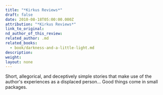 ```yaml
---
title: "*Kirkus Reviews*"
draft: false
date: 2010-08-18T05:00:00.000Z
attribution: "*Kirkus Reviews*"
link_to_original:
nd_author_of_this_review:
related_author: .md
related_books:
  - book/darkness-and-a-little-light.md
description:
weight:
layout: none
---
```

Short, allegorical, and deceptively simple stories that make use of the author's experiences as a displaced person... Good things come in small packages.

